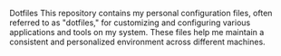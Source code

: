 Dotfiles
This repository contains my personal configuration files, often referred to as "dotfiles," for customizing and configuring various applications and tools on my system. These files help me maintain a consistent and personalized environment across different machines.
